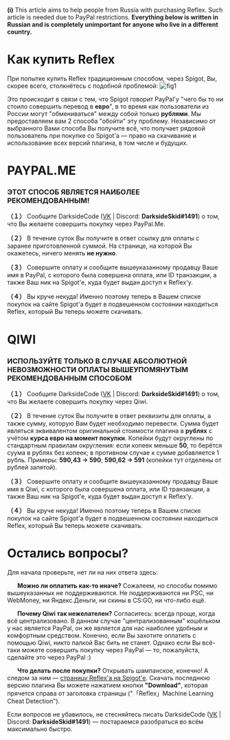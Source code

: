 **(i)** This article aims to help people from Russia with purchasing Reflex. Such article is needed due to PayPal restrictions.
**Everything below is written in Russian and is completely unimportant for anyone who live in a different country.**


# Как купить Reflex
При попытке купить Reflex традиционным способом, через Spigot, Вы, скорее всего, столкнётесь с подобной проблемой:
![fig1](https://sc.reflex.rip/MQuV.png)


Это происходит в связи с тем, что Spigot говорит PayPal'у "чего бы то ни стоило совершить перевод в **евро**", в то время как пользователи из России могут "обмениваться" между собой только **рублями**.
Мы предоставляем вам 2 способа "обойти" эту проблему. Независимо от выбранного Вами способа Вы получите всё, что получает рядовой пользователь при покупке со Spigot'а — право на скачивание и использование всех версий плагина, в том числе и будущих.


# PAYPAL.ME
### ЭТОТ СПОСОБ ЯВЛЯЕТСЯ НАИБОЛЕЕ РЕКОМЕНДОВАННЫМ!
**（１）** Сообщите DarksideCode ([VK](https://vk.com/darksidecode) | Discord: **DarksideSkid#1491**) о том, что Вы желаете совершить покупку через PayPal.Me.

**（２）** В течение суток Вы получите в ответ ссылку для оплаты с заранее приготовленной суммой. На странице, на которой Вы окажетесь, ничего менять **не нужно**.

**（３）** Совершите оплату и сообщите вышеуказанному продавцу Ваше имя в PayPal, с которого была совершена оплата, или ID транзакции, а также Ваш ник на Spigot'е, куда будет выдан доступ к Reflex'у.

**（４）** Вы круче некуда! Именно поэтому теперь в Вашем списке покупок на сайте Spigot'а будет в подвешенном состоянии находиться Reflex, который Вы теперь можете скачивать.


# QIWI
### ИСПОЛЬЗУЙТЕ ТОЛЬКО В СЛУЧАЕ АБСОЛЮТНОЙ НЕВОЗМОЖНОСТИ ОПЛАТЫ ВЫШЕУПОМЯНУТЫМ РЕКОМЕНДОВАННЫМ СПОСОБОМ
**（１）** Сообщите DarksideCode ([VK](https://vk.com/darksidecode) | Discord: **DarksideSkid#1491**) о том, что Вы желаете совершить покупку через Qiwi.

**（２）** В течение суток Вы получите в ответ реквизиты для оплаты, а также сумму, которую Вам будет необходимо перевести. Сумма будет являться эквивалентом оригинальной стоимости плагина в **рублях** с учётом **курса евро на момент покупки**. Копейки будут округлены по стандартным правилам округления: если копеек меньше **50**, то берётся суума в рублях без копеек; в противном случае к сумме добавляется 1 рубль. Примеры: **590,43 → 590**; **590,62 → 591** (копейки тут отделены от рублей запятой).

**（３）** Совершите оплату и сообщите вышеуказанному продавцу Ваше имя в Qiwi, с которого была совершена оплата, или ID транзакции, а также Ваш ник на Spigot'е, куда будет выдан доступ к Reflex'у.

**（４）** Вы круче некуда! Именно поэтому теперь в Вашем списке покупок на сайте Spigot'а будет в подвешенном состоянии находиться Reflex, который Вы теперь можете скачивать.


# Остались вопросы?
Для начала проверьте, нет ли на них ответа здесь:


&nbsp;&nbsp;&nbsp;&nbsp;&nbsp;&nbsp;**Можно ли оплатить как-то иначе?** Сожалеем, но способы помимо вышеуказанных не поддерживаются. Не поддерживаются ни PSC, ни WebMoney, ни Яндекс.Деньги, ни скины в CS:GO, ни что-либо ещё.


&nbsp;&nbsp;&nbsp;&nbsp;&nbsp;&nbsp;**Почему Qiwi так нежелателен?** Согласитесь: всегда проще, когда всё централизовано. В данном случае "централизованным" кошёльком у нас является PayPal, он же является для нас наиболее удобным и комфортным средством. Конечно, если Вы захотите оплатить с помощью Qiwi, никто палкой Вас бить не станет. Однако если Вы всё-таки можете совершить покупку через PayPal — то, пожалуйста, сделайте это через PayPal :)


&nbsp;&nbsp;&nbsp;&nbsp;&nbsp;&nbsp;**Что делать после покупки?** Открывать шампанское, конечно! А следом за ним — [страницу Reflex'а на Spigot'е](https://g.reflex.rip/spigot). Скачать последнюю версию плагина Вы можете нажатием кнопки **"Download"**, которая прячется справа от заголовка страницы ("「Reflex」Machine Learning Cheat Detection").


Если вопросов не убавилось, не стесняйтесь писать DarksideCode ([VK](https://vk.com/darksidecode) | Discord: **DarksideSkid#1491**) — постараемся разобраться во всём максимально быстро.
